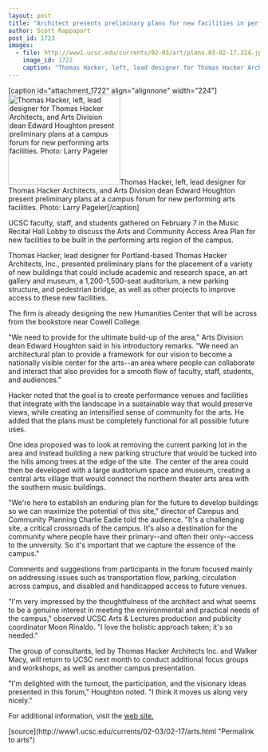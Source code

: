 ```yaml
---
layout: post
title: "Architect presents preliminary plans for new facilities in performing arts area"
author: Scott Rappaport
post_id: 1723
images:
  - file: http://www1.ucsc.edu/currents/02-03/art/plans.03-02-17.224.jpg
    image_id: 1722
    caption: "Thomas Hacker, left, lead designer for Thomas Hacker Architects, and Arts Division dean Edward Houghton present preliminary plans at a campus forum for new performing arts facilities. Photo: Larry Pageler"
---
```


[caption id="attachment_1722" align="alignnone" width="224"]<a href="http://localhost/mysite/wp-content/uploads/2003/02/plans.03-02-17.224.jpg"><img class="size-full wp-image-1722" src="http://localhost/mysite/wp-content/uploads/2003/02/plans.03-02-17.224.jpg" alt="Thomas Hacker, left, lead designer for Thomas Hacker Architects, and Arts Division dean Edward Houghton present preliminary plans at a campus forum for new performing arts facilities. Photo: Larry Pageler" width="224" height="180" /></a>Thomas Hacker, left, lead designer for Thomas Hacker Architects, and Arts Division dean Edward Houghton present preliminary plans at a campus forum for new performing arts facilities. Photo: Larry Pageler[/caption]
<p>
  UCSC faculty, staff, and students gathered on February 7 in the Music Recital Hall Lobby to discuss the Arts and Community Access Area Plan for new facilities to be built in the performing arts region of the campus.
</p>
<p>
  Thomas Hacker, lead designer for Portland-based Thomas Hacker Architects, Inc., presented preliminary plans for the placement of a variety of new buildings that could include academic and research space, an art gallery and museum, a 1,200-1,500-seat auditorium, a new parking structure, and pedestrian bridge, as well as other projects to improve access to these new facilities.
</p>
<p>
  The firm is already designing the new Humanities Center that will be across from the bookstore near Cowell College.
</p>
<p>
  "We need to provide for the ultimate build-up of the area," Arts Division dean Edward Houghton said in his introductory remarks. "We need an architectural plan to provide a framework for our vision to become a nationally visible center for the arts--an area where people can collaborate and interact that also provides for a smooth flow of faculty, staff, students, and audiences."<br>
</p>
<p>
  Hacker noted that the goal is to create performance venues and facilities that integrate with the landscape in a sustainable way that would preserve views, while creating an intensified sense of community for the arts. He added that the plans must be completely functional for all possible future uses.
</p>
<p>
  One idea proposed was to look at removing the current parking lot in the area and instead building a new parking structure that would be tucked into the hills among trees at the edge of the site. The center of the area could then be developed with a large auditorium space and museum, creating a central arts village that would connect the northern theater arts area with the southern music buildings.
</p>
<p>
  "We're here to establish an enduring plan for the future to develop buildings so we can maximize the potential of this site," director of Campus and Community Planning Charlie Eadie told the audience. "It's a challenging site, a critical crossroads of the campus. It's also a destination for the community where people have their primary--and often their only--access to the university. So it's important that we capture the essence of the campus."<br>
</p>
<p>
  Comments and suggestions from participants in the forum focused mainly on addressing issues such as transportation flow, parking, circulation across campus, and disabled and handicapped access to future venues.
</p>
<p>
  "I'm very impressed by the thoughtfulness of the architect and what seems to be a genuine interest in meeting the environmental and practical needs of the campus," observed UCSC Arts &amp; Lectures production and publicity coordinator Moon Rinaldo. "I love the holistic approach taken; it's so needed."<br>
</p>
<p>
  The group of consultants, led by Thomas Hacker Architects Inc. and Walker Macy, will return to UCSC next month to conduct additional focus groups and workshops, as well as another campus presentation.
</p>
<p>
  "I'm delighted with the turnout, the participation, and the visionary ideas presented in this forum," Houghton noted. "I think it moves us along very nicely."<br>
</p>
<p>
  For additional information, visit the <a href="http://arts.ucsc.edu/dean/areastudy">web site.</a>
</p>
[source](http://www1.ucsc.edu/currents/02-03/02-17/arts.html "Permalink to arts")

